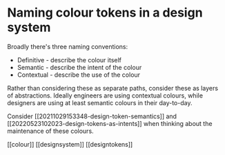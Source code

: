# Naming colour tokens in a design system

Broadly there's three naming conventions:
- Definitive - describe the colour itself
- Semantic - describe the intent of the colour
- Contextual - describe the use of the colour

Rather than considering these as separate paths, consider these as layers of abstractions. Ideally engineers are using contextual colours, while designers are using at least semantic colours in their day-to-day.

Consider [[20211029153348-design-token-semantics]] and [[20220523102023-design-tokens-as-intents]] when thinking about the maintenance of these colours.

[[colour]]
[[designsystem]]
[[designtokens]]